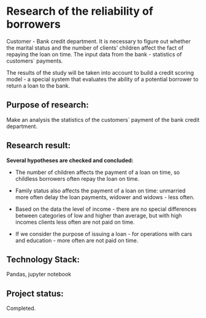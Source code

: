 # Research of the reliability of borrowers
Customer - Bank credit department. It is necessary to figure out whether the marital status and the number of clients' children affect the fact of repaying the loan on time. The input data from the bank - statistics of customers` payments.

The results of the study will be taken into account to build a credit scoring model - a special system that evaluates the ability of a potential borrower to return a loan to the bank.
## Purpose of research:
Make an analysis the statistics of the customers` payment of the bank credit department.
## Research result:
**Several hypotheses are checked and concluded:**

 * The number of children affects the payment of a loan on time, so childless borrowers often repay the loan on time.

 * Family status also affects the payment of a loan on time: unmarried more often delay the loan payments, widower and widows - less often.

 * Based on the data the level of income - there are no special differences between categories of low and higher than average, but with high incomes clients less often are not paid on time.

 * If we consider the purpose of issuing a loan - for operations with cars and education - more often are not paid on time.
## Technology Stack:
Pandas, jupyter notebook
## Project status:
Completed.
